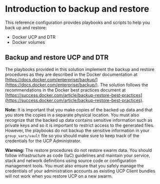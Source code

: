 # Introduction to backup and restore

This reference configuration provides playbooks and scripts to help you back up and restore:

-   Docker UCP and DTR
-   Docker volumes

## Backup and restore UCP and DTR

The playbooks provided in this solution implement the backup and restore procedures as they are described in the Docker documentation at [https://docs.docker.com/enterprise/backup/](https://docs.docker.com/enterprise/backup/). The solution follows the recommendations in the Docker best practices document at [https://success.docker.com/article/backup-restore-best-practices](https://success.docker.com/article/backup-restore-best-practices).

**Note:** It is important that you make copies of the backed up data and that you store the copies in a separate physical location. You must also recognize that the backed up data contains sensitive information such as private keys and so it is important to restrict access to the generated files. However, the playbooks do not backup the sensitive information in your `group_vars/vault` file so you should make sure to keep track of the credentials for the UCP Administrator.

**Warning:** The restore procedures do not restore swarm data. You should follow infrastructure as code (IaC) guidelines and maintain your service, stack and network definitions using source code or configuration management tools. You must also ensure that you safely manage the credentials of your administration accounts as existing UCP Client bundles will not work when you restore UCP on a new swarm.

